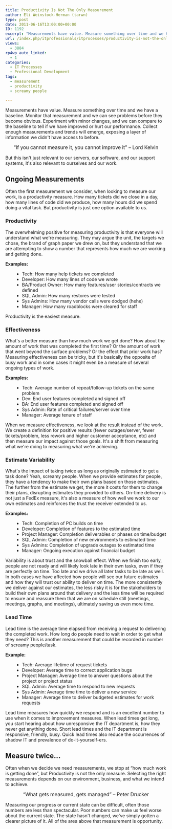 ```yaml
---
title: Productivity Is Not The Only Measurement
author: Eli Weinstock-Herman (tarwn)
type: post
date: 2011-06-16T13:00:00+00:00
ID: 1192
excerpt: "Measurements have value. Measure something over time and we have a baseline. Monitor that measurement and we can see problems before they become obvious. Experiment with minor changes, and we can compare to the baseline to tell if we have improved or hurt our performance. Collect enough measurements and trends will emerge, exposing a layer of information we didn't have access to before."
url: /index.php/itprofessionals/itprocesses/productivity-is-not-the-only/
views:
  - 3884
rp4wp_auto_linked:
  - 1
categories:
  - IT Processes
  - Professional Development
tags:
  - measurement
  - productivity
  - screamy people

---
```

Measurements have value. Measure something over time and we have a baseline. Monitor that measurement and we can see problems before they become obvious. Experiment with minor changes, and we can compare to the baseline to tell if we have improved or hurt our performance. Collect enough measurements and trends will emerge, exposing a layer of information we didn't have access to before.

<quote style="text-align: center; display: block; font-size: 110%">“If you cannot measure it, you cannot improve it” – Lord Kelvin</quote>

But this isn't just relevant to our servers, our software, and our support systems, it's also relevant to ourselves and our work.

## Ongoing Measurements

Often the first measurement we consider, when looking to measure our work, is a productivity measure. How many tickets did we close in a day, how many lines of code did we produce, how many hours did we spend doing a vital task. But productivity is just one option available to us.

### Productivity

The overwhelming positive for measuring productivity is that everyone will understand what we're measuring. They may argue the unit, the targets we chose, the brand of graph paper we drew on, but they understand that we are attempting to show a number that represents how much we are working and getting done.

**Examples:**

<ul style="margin-left: 2em">
  <li>
    Tech: How many help tickets we completed
  </li>
  <li>
    Developer: How many lines of code we wrote
  </li>
  <li>
    BA/Product Owner: How many features/user stories/contracts we defined
  </li>
  <li>
    SQL Admin: How many restores were tested
  </li>
  <li>
    Sys Admins: How many vendor calls were dodged (hehe)
  </li>
  <li>
    Manager: How many roadblocks were cleared for staff
  </li>
</ul>

Productivity is the easiest measure.

### Effectiveness

What's a better measure than how much work we get done? How about the amount of work that was completed the first time? Or the amount of work that went beyond the surface problems? Or the effect that prior work has? Measuring effectiveness can be tricky, but it's basically the opposite of busy work and in some cases it might even be a measure of several ongoing types of work.

**Examples:**

<ul style="margin-left: 2em">
  <li>
    Tech: Average number of repeat/follow-up tickets on the same problem
  </li>
  <li>
    Dev: End user features completed and signed off
  </li>
  <li>
    BA: End user features completed and signed off
  </li>
  <li>
    Sys Admin: Rate of critical failures/server over time
  </li>
  <li>
    Manager: Average tenure of staff
  </li>
</ul>

When we measure effectiveness, we look at the result instead of the work. We create a definition for positive results (fewer outages/server, fewer tickets/problem, less rework and higher customer acceptance, etc) and then measure our impact against those goals. It's a shift from measuring what we're doing to measuring what we're achieving.

### Estimate Variability

What's the impact of taking twice as long as originally estimated to get a task done? Yeah, screamy people. When we provide estimates for people, they have a tendency to make their own plans based on those estimates. The further from the estimate we get, the more it costs for them to change their plans, disrupting estimates they provided to others. On-time delivery is not just a FedEx measure, it's also a measure of how well we work to our own estimates and reinforces the trust the receiver extended to us.

**Examples:**

<ul style="margin-left: 2em">
  <li>
    Tech: Completion of PC builds on time
  </li>
  <li>
    Developer: Completion of features to the estimated time
  </li>
  <li>
    Project Manager: Completion deliverables or phases on time/budget
  </li>
  <li>
    SQL Admin: Completion of new environments to estimated time
  </li>
  <li>
    Sys Admins: Completion of upgrade outages to estimated time
  </li>
  <li>
    Manager: Ongoing execution against financial budget
  </li>
</ul>

Variability is about trust and the snowball effect. When we finish too early, people are not ready and will likely look late in their own tasks, even if they are perfectly on time. Too late and we drive all later tasks to be late as well. In both cases we have affected how people will see our future estimates and how they will trust our ability to deliver on time. The more consistently we deliver against our estimates, the less risky it is for the stakeholders to build their own plans around that delivery and the less time will be required to ensure and reassure them that we are on schedule still (meetings, meetings, graphs, and meetings), ultimately saving us even more time.

### Lead Time

Lead time is the average time elapsed from receiving a request to delivering the completed work. How long do people need to wait in order to get what they need? This is another measurement that could be recorded in number of screamy people/task.

**Example:**

<ul style="margin-left: 2em">
  <li>
    Tech: Average lifetime of request tickets
  </li>
  <li>
    Developer: Average time to correct application bugs
  </li>
  <li>
    Project Manager: Average time to answer questions about the project or project status
  </li>
  <li>
    SQL Admin: Average time to respond to new requests
  </li>
  <li>
    Sys Admin: Average time time to deliver a new service
  </li>
  <li>
    Manager: Average time to deliver budgeted estimates for work requests
  </li>
</ul>

Lead time measures how quickly we respond and is an excellent number to use when it comes to improvement measures. When lead times get long, you start hearing about how unresponsive the IT department is, how they never get anything done. Short lead times and the IT department is responsive, friendly, busy. Quick lead times also reduce the occurrences of shadow IT and prevalence of do-it-yourself-ers. 

## Measure twice...

Often when we decide we need measurements, we stop at “how much work is getting done”, but Productivity is not the only measure. Selecting the right measurements depends on our environment, business, and what we intend to achieve.

<quote style="text-align: center; display: block; font-size: 110%">“What gets measured, gets managed” – Peter Drucker</quote>

Measuring our progress or current state can be difficult, often those numbers are less than spectacular. Poor numbers can make us feel worse about the current state. The state hasn't changed, we've simply gotten a clearer picture of it. All of the area above that measurement is opportunity.